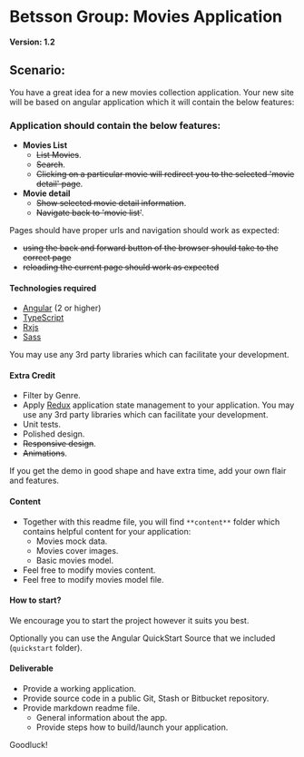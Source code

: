 # Betsson Group: Movies Application
**Version: 1.2**
## Scenario:

You have a great idea for a new movies collection application. Your new site will be based on angular application which it will contain the below features:

### Application should contain the below features:

- **Movies List**
  - ~~List Movies~~.
  - ~~Search~~.
  - ~~Clicking on a particular movie will redirect you to the selected &#39;movie detail&#39; page~~.
- **Movie detail**
  - ~~Show selected movie detail information~~.
  - ~~Navigate back to &#39;movie list&#39;~~.

Pages should have proper urls and navigation should work as expected:
  * ~~using the back and forward button of the browser should take to the correct page~~
  * ~~reloading the current page should work as expected~~

#### Technologies required

- [Angular](https://angular.io/) (2 or higher)
- [TypeScript](https://www.typescriptlang.org/)
- [Rxjs](https://github.com/ReactiveX/rxjs)
- [Sass](http://sass-lang.com/)

You may use any 3rd party libraries which can facilitate your development.

#### Extra Credit

- Filter by Genre.
- Apply [Redux](http://redux.js.org/) application state management to your application. You may use any 3rd party libraries which can facilitate your development.
- Unit tests.
- Polished design.
- ~~Responsive design~~.
- ~~Animations~~.

If you get the demo in good shape and have extra time, add your own flair and features.

#### Content

- Together with this readme file, you will find ` **content** ` folder which contains helpful content for your application:
  - Movies mock data.
  - Movies cover images.
  - Basic movies model.
- Feel free to modify movies content.
- Feel free to modify movies model file.

#### How to start?

We encourage you to start the project however it suits you best.

Optionally you can use the Angular QuickStart Source that we included (`quickstart` folder).

#### Deliverable

- Provide a working application.
- Provide source code in a public Git, Stash or Bitbucket repository.
- Provide markdown readme file.
  - General information about the app.
  - Provide steps how to build/launch your application.

Goodluck!
